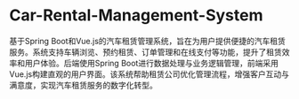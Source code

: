 # Car-Rental-Management-System
基于Spring Boot和Vue.js的汽车租赁管理系统，旨在为用户提供便捷的汽车租赁服务。系统支持车辆浏览、预约租赁、订单管理和在线支付等功能，提升了租赁效率和用户体验。后端使用Spring Boot进行数据处理与业务逻辑管理，前端采用Vue.js构建直观的用户界面。该系统帮助租赁公司优化管理流程，增强客户互动与满意度，实现汽车租赁服务的数字化转型。
